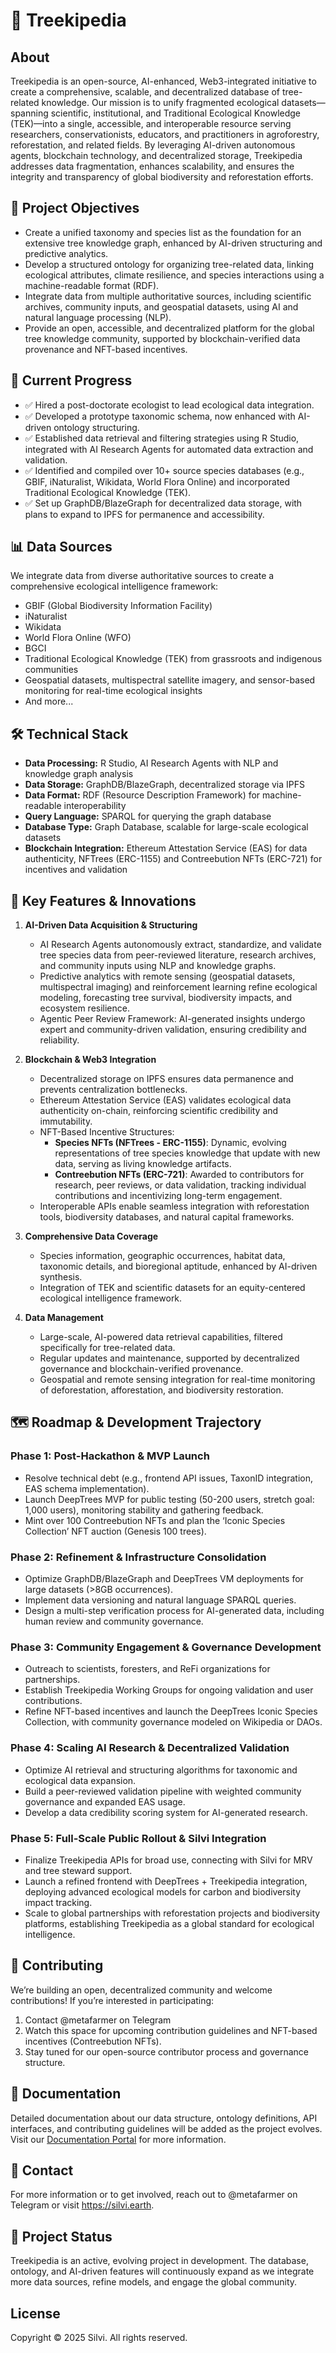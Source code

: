 # 🌳 Treekipedia

## About
Treekipedia is an open-source, AI-enhanced, Web3-integrated initiative to create a comprehensive, scalable, and decentralized database of tree-related knowledge. Our mission is to unify fragmented ecological datasets—spanning scientific, institutional, and Traditional Ecological Knowledge (TEK)—into a single, accessible, and interoperable resource serving researchers, conservationists, educators, and practitioners in agroforestry, reforestation, and related fields. By leveraging AI-driven autonomous agents, blockchain technology, and decentralized storage, Treekipedia addresses data fragmentation, enhances scalability, and ensures the integrity and transparency of global biodiversity and reforestation efforts.

## 🎯 Project Objectives
- Create a unified taxonomy and species list as the foundation for an extensive tree knowledge graph, enhanced by AI-driven structuring and predictive analytics.
- Develop a structured ontology for organizing tree-related data, linking ecological attributes, climate resilience, and species interactions using a machine-readable format (RDF).
- Integrate data from multiple authoritative sources, including scientific archives, community inputs, and geospatial datasets, using AI and natural language processing (NLP).
- Provide an open, accessible, and decentralized platform for the global tree knowledge community, supported by blockchain-verified data provenance and NFT-based incentives.

## 🚀 Current Progress
- ✅ Hired a post-doctorate ecologist to lead ecological data integration.
- ✅ Developed a prototype taxonomic schema, now enhanced with AI-driven ontology structuring.
- ✅ Established data retrieval and filtering strategies using R Studio, integrated with AI Research Agents for automated data extraction and validation.
- ✅ Identified and compiled over 10+ source species databases (e.g., GBIF, iNaturalist, Wikidata, World Flora Online) and incorporated Traditional Ecological Knowledge (TEK).
- ✅ Set up GraphDB/BlazeGraph for decentralized data storage, with plans to expand to IPFS for permanence and accessibility.

## 📊 Data Sources
We integrate data from diverse authoritative sources to create a comprehensive ecological intelligence framework:
- GBIF (Global Biodiversity Information Facility)
- iNaturalist
- Wikidata
- World Flora Online (WFO)
- BGCI
- Traditional Ecological Knowledge (TEK) from grassroots and indigenous communities
- Geospatial datasets, multispectral satellite imagery, and sensor-based monitoring for real-time ecological insights
- And more...

## 🛠️ Technical Stack
- **Data Processing:** R Studio, AI Research Agents with NLP and knowledge graph analysis
- **Data Storage:** GraphDB/BlazeGraph, decentralized storage via IPFS
- **Data Format:** RDF (Resource Description Framework) for machine-readable interoperability
- **Query Language:** SPARQL for querying the graph database
- **Database Type:** Graph Database, scalable for large-scale ecological datasets
- **Blockchain Integration:** Ethereum Attestation Service (EAS) for data authenticity, NFTrees (ERC-1155) and Contreebution NFTs (ERC-721) for incentives and validation

## 📝 Key Features & Innovations
1. **AI-Driven Data Acquisition & Structuring**
   - AI Research Agents autonomously extract, standardize, and validate tree species data from peer-reviewed literature, research archives, and community inputs using NLP and knowledge graphs.
   - Predictive analytics with remote sensing (geospatial datasets, multispectral imaging) and reinforcement learning refine ecological modeling, forecasting tree survival, biodiversity impacts, and ecosystem resilience.
   - Agentic Peer Review Framework: AI-generated insights undergo expert and community-driven validation, ensuring credibility and reliability.

2. **Blockchain & Web3 Integration**
   - Decentralized storage on IPFS ensures data permanence and prevents centralization bottlenecks.
   - Ethereum Attestation Service (EAS) validates ecological data authenticity on-chain, reinforcing scientific credibility and immutability.
   - NFT-Based Incentive Structures:
     - **Species NFTs (NFTrees - ERC-1155)**: Dynamic, evolving representations of tree species knowledge that update with new data, serving as living knowledge artifacts.
     - **Contreebution NFTs (ERC-721)**: Awarded to contributors for research, peer reviews, or data validation, tracking individual contributions and incentivizing long-term engagement.
   - Interoperable APIs enable seamless integration with reforestation tools, biodiversity databases, and natural capital frameworks.

3. **Comprehensive Data Coverage**
   - Species information, geographic occurrences, habitat data, taxonomic details, and bioregional aptitude, enhanced by AI-driven synthesis.
   - Integration of TEK and scientific datasets for an equity-centered ecological intelligence framework.

4. **Data Management**
   - Large-scale, AI-powered data retrieval capabilities, filtered specifically for tree-related data.
   - Regular updates and maintenance, supported by decentralized governance and blockchain-verified provenance.
   - Geospatial and remote sensing integration for real-time monitoring of deforestation, afforestation, and biodiversity restoration.

## 🗺️ Roadmap & Development Trajectory
### Phase 1: Post-Hackathon & MVP Launch
- Resolve technical debt (e.g., frontend API issues, TaxonID integration, EAS schema implementation).
- Launch DeepTrees MVP for public testing (50-200 users, stretch goal: 1,000 users), monitoring stability and gathering feedback.
- Mint over 100 Contreebution NFTs and plan the ‘Iconic Species Collection’ NFT auction (Genesis 100 trees).

### Phase 2: Refinement & Infrastructure Consolidation
- Optimize GraphDB/BlazeGraph and DeepTrees VM deployments for large datasets (>8GB occurrences).
- Implement data versioning and natural language SPARQL queries.
- Design a multi-step verification process for AI-generated data, including human review and community governance.

### Phase 3: Community Engagement & Governance Development
- Outreach to scientists, foresters, and ReFi organizations for partnerships.
- Establish Treekipedia Working Groups for ongoing validation and user contributions.
- Refine NFT-based incentives and launch the DeepTrees Iconic Species Collection, with community governance modeled on Wikipedia or DAOs.

### Phase 4: Scaling AI Research & Decentralized Validation
- Optimize AI retrieval and structuring algorithms for taxonomic and ecological data expansion.
- Build a peer-reviewed validation pipeline with weighted community governance and expanded EAS usage.
- Develop a data credibility scoring system for AI-generated research.

### Phase 5: Full-Scale Public Rollout & Silvi Integration
- Finalize Treekipedia APIs for broad use, connecting with Silvi for MRV and tree steward support.
- Launch a refined frontend with DeepTrees + Treekipedia integration, deploying advanced ecological models for carbon and biodiversity impact tracking.
- Scale to global partnerships with reforestation projects and biodiversity platforms, establishing Treekipedia as a global standard for ecological intelligence.

## 🤝 Contributing
We’re building an open, decentralized community and welcome contributions! If you’re interested in participating:
1. Contact @metafarmer on Telegram
2. Watch this space for upcoming contribution guidelines and NFT-based incentives (Contreebution NFTs).
3. Stay tuned for our open-source contributor process and governance structure.

## 📖 Documentation
Detailed documentation about our data structure, ontology definitions, API interfaces, and contributing guidelines will be added as the project evolves. Visit our [Documentation Portal](https://docs.silvi.earth) for more information.

## 📧 Contact
For more information or to get involved, reach out to @metafarmer on Telegram or visit https://silvi.earth.

## 🔄 Project Status
Treekipedia is an active, evolving project in development. The database, ontology, and AI-driven features will continuously expand as we integrate more data sources, refine models, and engage the global community.

## License
Copyright © 2025 Silvi. All rights reserved.

